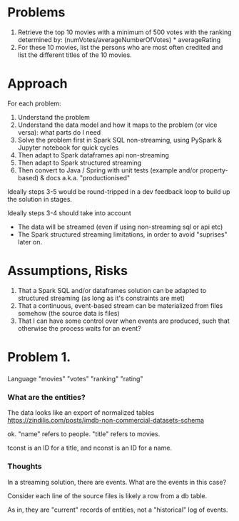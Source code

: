 # Problems

1. Retrieve the top 10 movies with a minimum of 500 votes with the ranking determined by: (numVotes/averageNumberOfVotes) * averageRating
 
2. For these 10 movies, list the persons who are most often credited and list the
different titles of the 10 movies.

# Approach

For each problem:

1. Understand the problem
2. Understand the data model and how it maps to the problem (or vice versa): what parts do I need
3. Solve the problem first in Spark SQL non-streaming, using PySpark & Jupyter notebook for quick cycles
4. Then adapt to Spark dataframes api non-streaming
5. Then adapt to Spark structured streaming
6. Then convert to Java / Spring with unit tests (example and/or property-based) & docs a.k.a. "productionised"

Ideally steps 3-5 would be round-tripped in a dev feedback loop to build up the solution in stages.

Ideally steps 3-4 should take into account 

- The data will be streamed (even if using non-streaming sql or api etc)
- The Spark structured streaming limitations, in order to avoid "suprises" later on.

# Assumptions, Risks
1. That a Spark SQL and/or dataframes solution can be adapted to structured streaming (as long as it's constraints are met)
2. That a continuous, event-based stream can be materialized from files somehow (the source data is files)
3. That I can have some control over when events are produced, such that otherwise the process waits for an event?

# Problem 1.

### 
Language
"movies"
"votes"
"ranking"
"rating"

### What are the entities?
The data looks like an export of normalized tables
https://zindilis.com/posts/imdb-non-commercial-datasets-schema

ok.
"name" refers to people.
"title" refers to movies.

tconst is an ID for a title, and
nconst is an ID for a name.

### Thoughts

In a streaming solution, there are events. What are the events in this case?

Consider each line of the source files is likely a row from a db table.

As in, they are "current" records of  entities, not a "historical" log of events.
